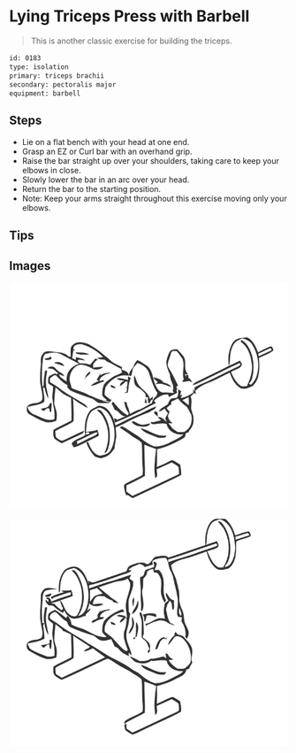 # Lying Triceps Press with Barbell

> This is another classic exercise for building the triceps.

``` 
id: 0183 
type: isolation 
primary: triceps brachii 
secondary: pectoralis major 
equipment: barbell 
``` 


## Steps


 - Lie on a flat bench with your head at one end.
 - Grasp an EZ or Curl bar with an overhand grip.
 - Raise the bar straight up over your shoulders, taking care to keep your elbows in close.
 - Slowly lower the bar in an arc over your head.
 - Return the bar to the starting position.
 - Note: Keep your arms straight throughout this exercise moving only your elbows.

## Tips



## Images

![](./../svg/0183-relaxation.svg "")

![](./../svg/0183-tension.svg "")

